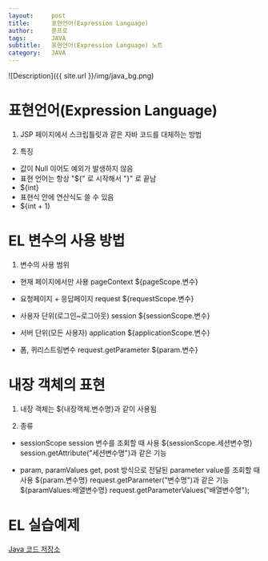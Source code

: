 ```yaml
---
layout:     post
title:      표현언어(Expression Language)
author:     쭌프로
tags:       JAVA
subtitle:   표현언어(Expression Language) 노트
category:   JAVA
---
```


<!-- Start Writing Below in Markdown -->

![Description]({{ site.url }}/img/java_bg.png)

# 표현언어(Expression Language)

1. JSP 페이지에서 스크립틀릿과 같은 자바 코드를 대체하는 방법

2. 특징
  - 값이 Null 이어도 예외가 발생하지 않음
  - 표현 언어는 항상 "${" 로 시작해서 "}" 로 끝남
  - ${int}
  - 표현식 안에 연산식도 쓸 수 있음
  - ${int + 1}
  
# EL 변수의 사용 방법

1. 변수의 사용 범위
  - 현재 페이지에서만 사용 
    pageContext
    ${pageScope.변수}
  
  - 요청페이지 + 응답페이지
    request
    ${requestScope.변수}
  
  - 사용자 단위(로그인~로그아웃)
    session
    ${sessionScope.변수}
  
  - 서버 단위(모든 사용자)
    application
    ${applicationScope.변수}
  
  - 폼, 퀴리스트링변수
    request.getParameter
    ${param.변수}
  
# 내장 객체의 표현

1. 내장 객체는 ${내장객체.변수명}과 같이 사용됨

2. 종류
  - sessionScope
    session 변수를 조회할 때 사용
    ${sessionScope.세션변수명}
    session.getAttribute("세션변수명")과 같은 기능
  
  - param, paramValues
    get, post 방식으로 전달된 parameter value를 조회할 때 사용
    ${param.변수명}
    request.getParameter("변수명")과 같은 기능
    ${paramValues:배열변수명}
    request.getParameterValues("배열변수명");
    
# EL 실습예제

<a href="https://github.com/alalstjr/Java-study/tree/master/190517-%ED%91%9C%ED%98%84%EC%96%B8%EC%96%B4EL%20%EC%98%88%EC%A0%9C%20%EC%BD%94%EB%93%9C/WebContent/page">Java 코드 저장소</a>
